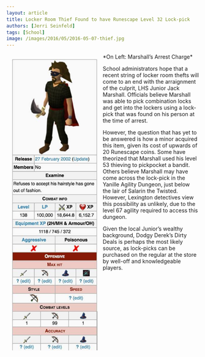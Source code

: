 ```yaml
---
layout: article
title: Locker Room Thief Found to have Runescape Level 32 Lock-pick
authors: [Jerri Seinfeld]
tags: [School]
image: /images/2016/05/2016-05-07-thief.jpg
---
```


<div>
<img style="float: left; width: 50%; box-sizing: border-box; padding: 1em;" src='/images/2016/05/2016-05-07-thief.jpg'>
</div>
*On Left: Marshall’s Arrest Charge*

School administrators hope that a recent string of locker room thefts will come to an end with the arraignment of the culprit, LHS Junior Jack Marshall. Officials believe Marshall was able to pick combination locks and get into the lockers using a lock-pick that was found on his person at the time of arrest.

However, the question that has yet to be answered is how a minor acquired this item, given its cost of upwards of 20 Runescape coins. Some have theorized that Marshall used his level 53 thieving to pickpocket a bandit. Others believe Marshall may have come across the lock-pick in the Yanille Agility Dungeon, just below the lair of Salarin the Twisted. However, Lexington detectives view this possibility as unlikely, due to the level 67 agility required to access this dungeon.

Given the local Junior’s wealthy background, Dodgy Derek’s Dirty Deals is perhaps the most likely source, as lock-picks can be purchased on the regular at the store by well-off and knowledgeable players.

<div style="display: table; clear: both;"></div>
